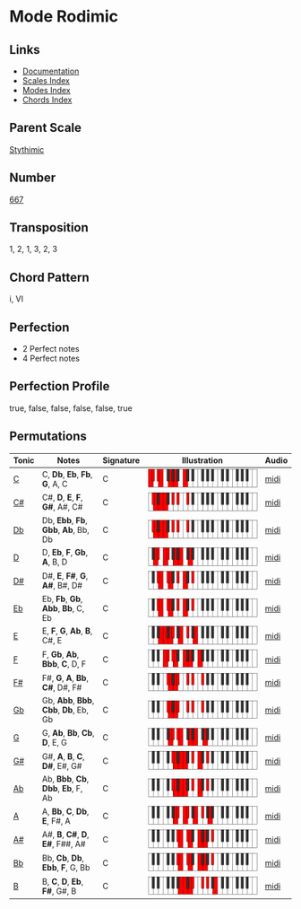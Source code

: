 # Mode Rodimic

## Links

- [Documentation](README.md)
- [Scales Index](Scales.md)
- [Modes Index](Modes.md)
- [Chords Index](Chords.md)

## Parent Scale

[Stythimic](ScaleStythimic.md)

## Number

[667](https://ianring.com/musictheory/scales/667)

## Transposition

1, 2, 1, 3, 2, 3

## Chord Pattern

i, VI

## Perfection

- 2 Perfect notes
- 4 Perfect notes

## Perfection Profile

true, false, false, false, false, true

## Permutations

| Tonic | Notes | Signature | Illustration | Audio |
|-------|-------|-----------|--------------|-------|
| [C](ModeCNaturalRodimic.md) | C, **Db**, **Eb**, **Fb**, **G**, A, C | C | ![CNaturalRodimic](ModeCNaturalRodimic.png) | [midi](https://github.com/edipermadi/music/blob/main/docs/ModeCNaturalRodimic.mid?raw=true) |
| [C#](ModeCSharpRodimic.md) | C#, **D**, **E**, **F**, **G#**, A#, C# | C | ![CSharpRodimic](ModeCSharpRodimic.png) | [midi](https://github.com/edipermadi/music/blob/main/docs/ModeCSharpRodimic.mid?raw=true) |
| [Db](ModeDFlatRodimic.md) | Db, **Ebb**, **Fb**, **Gbb**, **Ab**, Bb, Db | C | ![DFlatRodimic](ModeDFlatRodimic.png) | [midi](https://github.com/edipermadi/music/blob/main/docs/ModeDFlatRodimic.mid?raw=true) |
| [D](ModeDNaturalRodimic.md) | D, **Eb**, **F**, **Gb**, **A**, B, D | C | ![DNaturalRodimic](ModeDNaturalRodimic.png) | [midi](https://github.com/edipermadi/music/blob/main/docs/ModeDNaturalRodimic.mid?raw=true) |
| [D#](ModeDSharpRodimic.md) | D#, **E**, **F#**, **G**, **A#**, B#, D# | C | ![DSharpRodimic](ModeDSharpRodimic.png) | [midi](https://github.com/edipermadi/music/blob/main/docs/ModeDSharpRodimic.mid?raw=true) |
| [Eb](ModeEFlatRodimic.md) | Eb, **Fb**, **Gb**, **Abb**, **Bb**, C, Eb | C | ![EFlatRodimic](ModeEFlatRodimic.png) | [midi](https://github.com/edipermadi/music/blob/main/docs/ModeEFlatRodimic.mid?raw=true) |
| [E](ModeENaturalRodimic.md) | E, **F**, **G**, **Ab**, **B**, C#, E | C | ![ENaturalRodimic](ModeENaturalRodimic.png) | [midi](https://github.com/edipermadi/music/blob/main/docs/ModeENaturalRodimic.mid?raw=true) |
| [F](ModeFNaturalRodimic.md) | F, **Gb**, **Ab**, **Bbb**, **C**, D, F | C | ![FNaturalRodimic](ModeFNaturalRodimic.png) | [midi](https://github.com/edipermadi/music/blob/main/docs/ModeFNaturalRodimic.mid?raw=true) |
| [F#](ModeFSharpRodimic.md) | F#, **G**, **A**, **Bb**, **C#**, D#, F# | C | ![FSharpRodimic](ModeFSharpRodimic.png) | [midi](https://github.com/edipermadi/music/blob/main/docs/ModeFSharpRodimic.mid?raw=true) |
| [Gb](ModeGFlatRodimic.md) | Gb, **Abb**, **Bbb**, **Cbb**, **Db**, Eb, Gb | C | ![GFlatRodimic](ModeGFlatRodimic.png) | [midi](https://github.com/edipermadi/music/blob/main/docs/ModeGFlatRodimic.mid?raw=true) |
| [G](ModeGNaturalRodimic.md) | G, **Ab**, **Bb**, **Cb**, **D**, E, G | C | ![GNaturalRodimic](ModeGNaturalRodimic.png) | [midi](https://github.com/edipermadi/music/blob/main/docs/ModeGNaturalRodimic.mid?raw=true) |
| [G#](ModeGSharpRodimic.md) | G#, **A**, **B**, **C**, **D#**, E#, G# | C | ![GSharpRodimic](ModeGSharpRodimic.png) | [midi](https://github.com/edipermadi/music/blob/main/docs/ModeGSharpRodimic.mid?raw=true) |
| [Ab](ModeAFlatRodimic.md) | Ab, **Bbb**, **Cb**, **Dbb**, **Eb**, F, Ab | C | ![AFlatRodimic](ModeAFlatRodimic.png) | [midi](https://github.com/edipermadi/music/blob/main/docs/ModeAFlatRodimic.mid?raw=true) |
| [A](ModeANaturalRodimic.md) | A, **Bb**, **C**, **Db**, **E**, F#, A | C | ![ANaturalRodimic](ModeANaturalRodimic.png) | [midi](https://github.com/edipermadi/music/blob/main/docs/ModeANaturalRodimic.mid?raw=true) |
| [A#](ModeASharpRodimic.md) | A#, **B**, **C#**, **D**, **E#**, F##, A# | C | ![ASharpRodimic](ModeASharpRodimic.png) | [midi](https://github.com/edipermadi/music/blob/main/docs/ModeASharpRodimic.mid?raw=true) |
| [Bb](ModeBFlatRodimic.md) | Bb, **Cb**, **Db**, **Ebb**, **F**, G, Bb | C | ![BFlatRodimic](ModeBFlatRodimic.png) | [midi](https://github.com/edipermadi/music/blob/main/docs/ModeBFlatRodimic.mid?raw=true) |
| [B](ModeBNaturalRodimic.md) | B, **C**, **D**, **Eb**, **F#**, G#, B | C | ![BNaturalRodimic](ModeBNaturalRodimic.png) | [midi](https://github.com/edipermadi/music/blob/main/docs/ModeBNaturalRodimic.mid?raw=true) |
